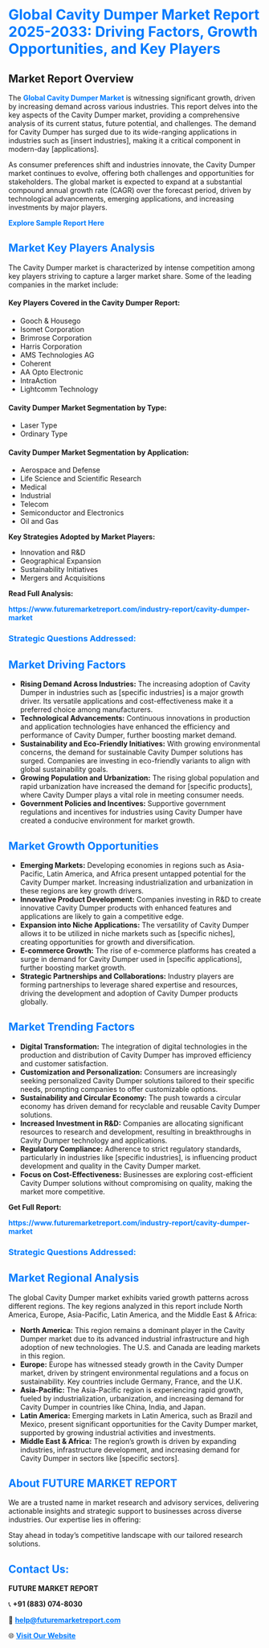 <h1 style="color: #007BFF;">Global Cavity Dumper Market Report 2025-2033: Driving Factors, Growth Opportunities, and Key Players</h1>

<section id="overview">
<h2>Market Report Overview</h2>
<p>The <a href="https://www.futuremarketreport.com/industry-report/cavity-dumper-market" style="color: #007BFF; text-decoration: none;"><strong>Global Cavity Dumper Market</strong></a> is witnessing significant growth, driven by increasing demand across various industries. This report delves into the key aspects of the Cavity Dumper market, providing a comprehensive analysis of its current status, future potential, and challenges. The demand for Cavity Dumper has surged due to its wide-ranging applications in industries such as [insert industries], making it a critical component in modern-day [applications].</p>
<p>As consumer preferences shift and industries innovate, the Cavity Dumper market continues to evolve, offering both challenges and opportunities for stakeholders. The global market is expected to expand at a substantial compound annual growth rate (CAGR) over the forecast period, driven by technological advancements, emerging applications, and increasing investments by major players.</p>
</section>

<section id="overview">
<p><a href="https://www.futuremarketreport.com/request-sample/reportId=84211" style="color: #007BFF; text-decoration: none;"><strong>Explore Sample Report Here</strong></a></p>
</section>

<section id="key-players">
<h2 style="color: #007BFF;">Market Key Players Analysis</h2>
<p>The Cavity Dumper market is characterized by intense competition among key players striving to capture a larger market share. Some of the leading companies in the market include:</p>
<h4>Key Players Covered in the Cavity Dumper Report:</h4>
<ul><li>Gooch &amp; Housego</li><li>Isomet Corporation</li><li>Brimrose Corporation</li><li>Harris Corporation</li><li>AMS Technologies AG</li><li>Coherent</li><li>AA Opto Electronic</li><li>IntraAction</li><li>Lightcomm Technology</li></ul>
<h4>Cavity Dumper Market Segmentation by Type:</h4>
<ul><li>Laser Type</li><li>Ordinary Type</li></ul>

<h4>Cavity Dumper Market Segmentation by Application:</h4>
<ul><li>Aerospace and Defense</li><li>Life Science and Scientific Research</li><li>Medical</li><li>Industrial</li><li>Telecom</li><li>Semiconductor and Electronics</li><li>Oil and Gas</li></ul>
<p><strong>Key Strategies Adopted by Market Players:</strong></p>
<ul>
<li>Innovation and R&D</li>
<li>Geographical Expansion</li>
<li>Sustainability Initiatives</li>
<li>Mergers and Acquisitions</li>
</ul>
</section>

<section>
<p><strong>Read Full Analysis: </strong></p><a href="https://www.futuremarketreport.com/industry-report/cavity-dumper-market" style="color: #007BFF; text-decoration: none;"><strong>https://www.futuremarketreport.com/industry-report/cavity-dumper-market</strong></a>
<h3 style="color: #007BFF;">Strategic Questions Addressed:</h3>
</section>

<section id="driving-factors">
<h2 style="color: #007BFF;">Market Driving Factors</h2>
<ul>
<li><strong>Rising Demand Across Industries:</strong> The increasing adoption of Cavity Dumper in industries such as [specific industries] is a major growth driver. Its versatile applications and cost-effectiveness make it a preferred choice among manufacturers.</li>
<li><strong>Technological Advancements:</strong> Continuous innovations in production and application technologies have enhanced the efficiency and performance of Cavity Dumper, further boosting market demand.</li>
<li><strong>Sustainability and Eco-Friendly Initiatives:</strong> With growing environmental concerns, the demand for sustainable Cavity Dumper solutions has surged. Companies are investing in eco-friendly variants to align with global sustainability goals.</li>
<li><strong>Growing Population and Urbanization:</strong> The rising global population and rapid urbanization have increased the demand for [specific products], where Cavity Dumper plays a vital role in meeting consumer needs.</li>
<li><strong>Government Policies and Incentives:</strong> Supportive government regulations and incentives for industries using Cavity Dumper have created a conducive environment for market growth.</li>
</ul>
</section>

<section id="growth-opportunities">
<h2 style="color: #007BFF;">Market Growth Opportunities</h2>
<ul>
<li><strong>Emerging Markets:</strong> Developing economies in regions such as Asia-Pacific, Latin America, and Africa present untapped potential for the Cavity Dumper market. Increasing industrialization and urbanization in these regions are key growth drivers.</li>
<li><strong>Innovative Product Development:</strong> Companies investing in R&D to create innovative Cavity Dumper products with enhanced features and applications are likely to gain a competitive edge.</li>
<li><strong>Expansion into Niche Applications:</strong> The versatility of Cavity Dumper allows it to be utilized in niche markets such as [specific niches], creating opportunities for growth and diversification.</li>
<li><strong>E-commerce Growth:</strong> The rise of e-commerce platforms has created a surge in demand for Cavity Dumper used in [specific applications], further boosting market growth.</li>
<li><strong>Strategic Partnerships and Collaborations:</strong> Industry players are forming partnerships to leverage shared expertise and resources, driving the development and adoption of Cavity Dumper products globally.</li>
</ul>
</section>

<section id="trending-factors">
<h2 style="color: #007BFF;">Market Trending Factors</h2>
<ul>
<li><strong>Digital Transformation:</strong> The integration of digital technologies in the production and distribution of Cavity Dumper has improved efficiency and customer satisfaction.</li>
<li><strong>Customization and Personalization:</strong> Consumers are increasingly seeking personalized Cavity Dumper solutions tailored to their specific needs, prompting companies to offer customizable options.</li>
<li><strong>Sustainability and Circular Economy:</strong> The push towards a circular economy has driven demand for recyclable and reusable Cavity Dumper solutions.</li>
<li><strong>Increased Investment in R&D:</strong> Companies are allocating significant resources to research and development, resulting in breakthroughs in Cavity Dumper technology and applications.</li>
<li><strong>Regulatory Compliance:</strong> Adherence to strict regulatory standards, particularly in industries like [specific industries], is influencing product development and quality in the Cavity Dumper market.</li>
<li><strong>Focus on Cost-Effectiveness:</strong> Businesses are exploring cost-efficient Cavity Dumper solutions without compromising on quality, making the market more competitive.</li>
</ul>
</section>

<section>
<p><strong>Get Full Report: </strong></p><a href="https://www.futuremarketreport.com/industry-report/cavity-dumper-market" style="color: #007BFF; text-decoration: none;"><strong>https://www.futuremarketreport.com/industry-report/cavity-dumper-market</strong></a>
<h3 style="color: #007BFF;">Strategic Questions Addressed:</h3>
</section>


<section id="regional-analysis">
<h2 style="color: #007BFF;">Market Regional Analysis</h2>
<p>The global Cavity Dumper market exhibits varied growth patterns across different regions. The key regions analyzed in this report include North America, Europe, Asia-Pacific, Latin America, and the Middle East & Africa:</p>
<ul>
<li><strong>North America:</strong> This region remains a dominant player in the Cavity Dumper market due to its advanced industrial infrastructure and high adoption of new technologies. The U.S. and Canada are leading markets in this region.</li>
<li><strong>Europe:</strong> Europe has witnessed steady growth in the Cavity Dumper market, driven by stringent environmental regulations and a focus on sustainability. Key countries include Germany, France, and the U.K.</li>
<li><strong>Asia-Pacific:</strong> The Asia-Pacific region is experiencing rapid growth, fueled by industrialization, urbanization, and increasing demand for Cavity Dumper in countries like China, India, and Japan.</li>
<li><strong>Latin America:</strong> Emerging markets in Latin America, such as Brazil and Mexico, present significant opportunities for the Cavity Dumper market, supported by growing industrial activities and investments.</li>
<li><strong>Middle East & Africa:</strong> The region’s growth is driven by expanding industries, infrastructure development, and increasing demand for Cavity Dumper in sectors like [specific sectors].</li>
</ul>
</section>

<footer>
<h2 style="color: #007BFF;">About FUTURE MARKET REPORT</h2>
<p>We are a trusted name in market research and advisory services, delivering actionable insights and strategic support to businesses across diverse industries. Our expertise lies in offering:</p>

<p>Stay ahead in today’s competitive landscape with our tailored research solutions.</p>

<h2 style="color: #007BFF;">Contact Us:</h2>
<p><strong>FUTURE MARKET REPORT</strong></p>
<p>📞 <strong>+91 (883) 074-8030</strong></p>
<p>📧 <strong><a href="mailto:help@futuremarketreport.com" style="color: #007BFF;">help@futuremarketreport.com</a></strong></p>
<p>🌐 <strong><a href="https://www.futuremarketreport.com/" style="color: #007BFF;">Visit Our Website</a></strong></p>
</footer>
